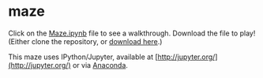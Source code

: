 # maze

Click on the [Maze.ipynb](https://github.com/marwahaha/maze/blob/master/Maze.ipynb) file to see a walkthrough. Download the file to play! (Either clone the repository, or [download here](https://github.com/marwahaha/maze/archive/master.zip).)

This maze uses IPython/Jupyter, available at [http://jupyter.org/](http://jupyter.org/) or via [Anaconda](http://continuum.io/downloads#py34).
